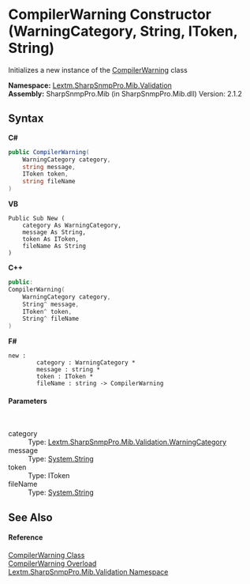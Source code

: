 # CompilerWarning Constructor (WarningCategory, String, IToken, String)
 

Initializes a new instance of the <a href="T_Lextm_SharpSnmpPro_Mib_Validation_CompilerWarning">CompilerWarning</a> class

**Namespace:**&nbsp;<a href="N_Lextm_SharpSnmpPro_Mib_Validation">Lextm.SharpSnmpPro.Mib.Validation</a><br />**Assembly:**&nbsp;SharpSnmpPro.Mib (in SharpSnmpPro.Mib.dll) Version: 2.1.2

## Syntax

**C#**<br />
``` C#
public CompilerWarning(
	WarningCategory category,
	string message,
	IToken token,
	string fileName
)
```

**VB**<br />
``` VB
Public Sub New ( 
	category As WarningCategory,
	message As String,
	token As IToken,
	fileName As String
)
```

**C++**<br />
``` C++
public:
CompilerWarning(
	WarningCategory category, 
	String^ message, 
	IToken^ token, 
	String^ fileName
)
```

**F#**<br />
``` F#
new : 
        category : WarningCategory * 
        message : string * 
        token : IToken * 
        fileName : string -> CompilerWarning
```


#### Parameters
&nbsp;<dl><dt>category</dt><dd>Type: <a href="T_Lextm_SharpSnmpPro_Mib_Validation_WarningCategory">Lextm.SharpSnmpPro.Mib.Validation.WarningCategory</a><br /></dd><dt>message</dt><dd>Type: <a href="https://docs.microsoft.com/dotnet/api/system.string" target="_blank" rel="noopener noreferrer">System.String</a><br /></dd><dt>token</dt><dd>Type: IToken<br /></dd><dt>fileName</dt><dd>Type: <a href="https://docs.microsoft.com/dotnet/api/system.string" target="_blank" rel="noopener noreferrer">System.String</a><br /></dd></dl>

## See Also


#### Reference
<a href="T_Lextm_SharpSnmpPro_Mib_Validation_CompilerWarning">CompilerWarning Class</a><br /><a href="Overload_Lextm_SharpSnmpPro_Mib_Validation_CompilerWarning__ctor">CompilerWarning Overload</a><br /><a href="N_Lextm_SharpSnmpPro_Mib_Validation">Lextm.SharpSnmpPro.Mib.Validation Namespace</a><br />